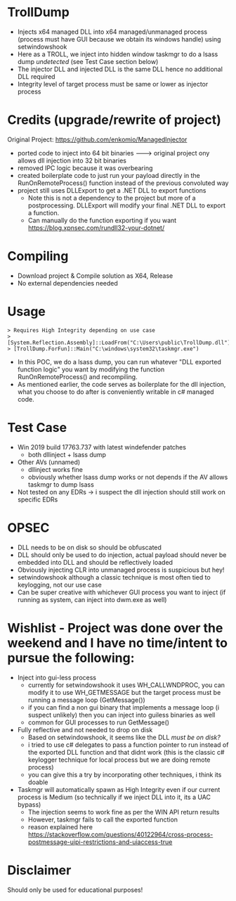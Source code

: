 # TrollDump
- Injects x64 managed DLL into x64 managed/unmanaged process (process must have GUI because we obtain its windows handle) using setwindowshook
- Here as a TROLL, we inject into hidden window taskmgr to do a lsass dump *undetected* (see Test Case section below)
- The injector DLL and injected DLL is the same DLL hence no additional DLL required
- Integrity level of target process must be same or lower as injector process 

# Credits (upgrade/rewrite of project) 
Original Project: https://github.com/enkomio/ManagedInjector
  - ported code to inject into 64 bit binaries   ---> original project ony allows dll injection into 32 bit binaries
  - removed IPC logic because it was overbearing 
  - created boilerplate code to just run your payload directly in the RunOnRemoteProcess() function instead of the previous convoluted way
  - project still uses DLLExport to get a .NET DLL to export functions
     - Note this is not a dependency to the project but more of a postprocessing. DLLExport will modify your final .NET DLL to export a function.
     - Can manually do the function exporting if you want https://blog.xpnsec.com/rundll32-your-dotnet/
       
# Compiling  
- Download project & Compile solution as X64, Release 
- No external dependencies needed
 
# Usage 
```
> Requires High Integrity depending on use case
> [System.Reflection.Assembly]::LoadFrom("C:\Users\public\TrollDump.dll")
> [TrollDump.ForFun]::Main("C:\windows\system32\taskmgr.exe")
```
- In this POC, we do a lsass dump, you can run whatever "DLL exported function logic" you want by modifying the function RunOnRemoteProcess() and recompiling.
- As mentioned earlier, the code serves as boilerplate for the dll injection, what you choose to do after is conveniently writable in c# managed code.


# Test Case
- Win 2019 build 17763.737 with latest windefender patches 
  - both dllinject + lsass dump
- Other AVs (unnamed)
  - dllinject works fine
  - obviously whether lsass dump works or not depends if the AV allows taskmgr to dump lsass 
- Not tested on any EDRs -> i suspect the dll injection should still work on specific EDRs

# OPSEC
- DLL needs to be on disk so should be obfuscated
- DLL should only be used to do injection, actual payload should never be embedded into DLL and should be reflectively loaded
- Obviously injecting CLR into unmanaged process is suspicious but hey!
- setwindowshook although a classic technique is most often tied to keylogging, not our use case
- Can be super creative with whichever GUI process you want to inject (if running as system, can inject into dwm.exe as well)

# Wishlist - Project was done over the weekend and I have no time/intent to pursue the following:
- Inject into gui-less process 
  - currently for setwindowshook it uses WH_CALLWNDPROC, you can modify it to use WH_GETMESSAGE but the target process must be running a message loop (GetMessage())
  -  if you can find a non gui binary that implements a message loop (i suspect unlikely) then you can inject into guiless binaries as well
  -  common for GUI processes to run GetMessage()
- Fully reflective and not needed to drop on disk
  - Based on setwindowshook, it seems like the DLL *must be on disk?*
  - i tried to use c# delegates to pass a function pointer to run instead of the exported DLL function and that didnt work (this is the classic c# keylogger technique for local process but we are doing remote process) 
  - you can give this a try by incorporating other techniques, i think its doable
- Taskmgr will automatically spawn as High Integrity even if our current process is Medium (so technically if we inject DLL into it, its a UAC bypass)
  - The injection seems to work fine as per the WIN API return results
  - However, taskmgr fails to call the exported function
  - reason explained here https://stackoverflow.com/questions/40122964/cross-process-postmessage-uipi-restrictions-and-uiaccess-true

# Disclaimer
Should only be used for educational purposes!
